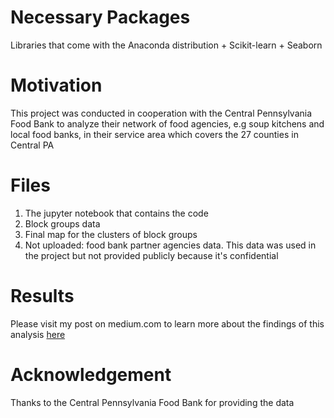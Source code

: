 # Necessary Packages
Libraries that come with the Anaconda distribution + Scikit-learn + Seaborn

# Motivation
This project was conducted in cooperation with the Central Pennsylvania Food Bank to analyze their network of food agencies, e.g soup kitchens and local food banks, in their service area which covers the 27 counties in Central PA

# Files
1. The jupyter notebook that contains the code
2. Block groups data
3. Final map for the clusters of block groups
4. Not uploaded: food bank partner agencies data. This data was used in the project but not provided publicly because it's confidential

# Results
Please visit my post on medium.com to learn more about the findings of this analysis [here](https://medium.com/@osotaik/leveraging-data-to-fight-hunger-484cb8dd959c)

# Acknowledgement
Thanks to the Central Pennsylvania Food Bank for providing the data
